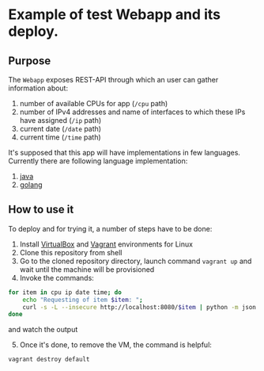 # Example of test Webapp and its deploy.
## Purpose
The `Webapp` exposes REST-API through which an user can gather information about:
1. number of available CPUs for app (`/cpu` path)
2. number of IPv4 addresses and name of interfaces to which these IPs have assigned (`/ip` path)
3. current date (`/date` path)
4. current time (`/time` path)

It's supposed that this app will have implementations in few languages. Currently there are following language implementation:
1. [java](./webapp-spring-boot/README.MD)
2. [golang](./webapp-golang/README.MD)

## How to use it
To deploy and for trying it, a number of steps have to be done:
1. Install [VirtualBox](https://www.virtualbox.org/wiki/Downloads) and [Vagrant](https://www.vagrantup.com/downloads.html) environments for Linux
2. Clone this repository from shell
3. Go to the cloned repository directory, launch command `vagrant up` and wait until the machine will be provisioned
4. Invoke the commands:

```bash
for item in cpu ip date time; do
    echo "Requesting of item $item: ";
    curl -s -L --insecure http://localhost:8080/$item | python -m json.tool;
done
```
and watch the output

5. Once it's done, to remove the VM, the command is helpful:

```bash
vagrant destroy default
```

